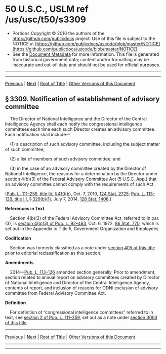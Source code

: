 ---
---

# 50 U.S.C., USLM ref /us/usc/t50/s3309

* Portions Copyright © 2016 the authors of the https://github.com/publicdocs project.
  Use of this file is subject to the NOTICE at [https://github.com/publicdocs/uscode/blob/master/NOTICE](https://github.com/publicdocs/uscode/blob/master/NOTICE)
* See the [Document Metadata](././../../../../..//README.md) for more information.
  This file is generated from historical government data; content and/or formatting may be inaccurate and out-of-date and should not be used for official purposes.

----------
----------

[Previous](./../../../../..//us/usc/t50/ch45/schI/m__us_usc_t50_s3308.md) | [Next](./../../../../..//us/usc/t50/ch45/schI/m__us_usc_t50_s3310.md) | [Root of Title](./../../../../../) | [Other Versions of this Document](https://publicdocs.github.io/go/links?ns=uslm&ref=%2Fus%2Fusc%2Ft50%2Fs3309)

## § 3309. Notification of establishment of advisory committee

    The Director of National Intelligence and the Director of the Central Intelligence Agency shall each notify the congressional intelligence committees each time each such Director creates an advisory committee. Each notification shall include—

    (1) a description of such advisory committee, including the subject matter of such committee;

    (2) a list of members of such advisory committee; and

    (3) in the case of an advisory committee created by the Director of National Intelligence, the reasons for a determination by the Director under section 4(b)(3) of the Federal Advisory Committee Act (5 U.S.C. App.) that an advisory committee cannot comply with the requirements of such Act.

([Pub. L. 111–259, title IV, § 410(b)][/us/pl/111/259/s410/b], Oct. 7, 2010, [124 Stat. 2725][/us/stat/124/2725]; [Pub. L. 113–126, title III, § 329(b)(1)][/us/pl/113/126/s329/b/1], July 7, 2014, [128 Stat. 1406][/us/stat/128/1406].)

 __References in Text__ 

    Section 4(b)(3) of the Federal Advisory Committee Act, referred to in par. (3), is [section 4(b)(3) of Pub. L. 92–463][/us/pl/92/463/s4/b/3], Oct. 6, 1972, [86 Stat. 770][/us/stat/86/770], which is set out in the Appendix to Title 5, Government Organization and Employees.

 __Codification__ 

    Section was formerly classified as a note under [section 405 of this title][/us/usc/t50/s405] prior to editorial reclassification as this section.

 __Amendments__ 

    2014—[Pub. L. 113–126][/us/pl/113/126] amended section generally. Prior to amendment, section related to annual report on advisory committees created by Director of National Intelligence and Director of the Central Intelligence Agency, contents of report, and inclusion of reasons for ODNI exclusion of advisory committee from Federal Advisory Committee Act.

 __Definition__ 

    For definition of “congressional intelligence committees” referred to in text, see [section 2 of Pub. L. 111–259][/us/pl/111/259/s2], set out as a note under [section 3003 of this title][/us/usc/t50/s3003].

----------

[Previous](./../../../../..//us/usc/t50/ch45/schI/m__us_usc_t50_s3308.md) | [Next](./../../../../..//us/usc/t50/ch45/schI/m__us_usc_t50_s3310.md) | [Root of Title](./../../../../../) | [Other Versions of this Document](https://publicdocs.github.io/go/links?ns=uslm&ref=%2Fus%2Fusc%2Ft50%2Fs3309)

----------
----------

[/us/pl/111/259/s410/b]: https://publicdocs.github.io/go/links?ns=uslm&ref=%2Fus%2Fpl%2F111%2F259%2Fs410%2Fb
[/us/stat/124/2725]: https://publicdocs.github.io/go/links?ns=uslm&ref=%2Fus%2Fstat%2F124%2F2725
[/us/pl/113/126/s329/b/1]: https://publicdocs.github.io/go/links?ns=uslm&ref=%2Fus%2Fpl%2F113%2F126%2Fs329%2Fb%2F1
[/us/stat/128/1406]: https://publicdocs.github.io/go/links?ns=uslm&ref=%2Fus%2Fstat%2F128%2F1406
[/us/pl/92/463/s4/b/3]: https://publicdocs.github.io/go/links?ns=uslm&ref=%2Fus%2Fpl%2F92%2F463%2Fs4%2Fb%2F3
[/us/stat/86/770]: https://publicdocs.github.io/go/links?ns=uslm&ref=%2Fus%2Fstat%2F86%2F770
[/us/usc/t50/s405]: https://publicdocs.github.io/go/links?ns=uslm&ref=%2Fus%2Fusc%2Ft50%2Fs405
[/us/pl/113/126]: https://publicdocs.github.io/go/links?ns=uslm&ref=%2Fus%2Fpl%2F113%2F126
[/us/pl/111/259/s2]: https://publicdocs.github.io/go/links?ns=uslm&ref=%2Fus%2Fpl%2F111%2F259%2Fs2
[/us/usc/t50/s3003]: https://publicdocs.github.io/go/links?ns=uslm&ref=%2Fus%2Fusc%2Ft50%2Fs3003


